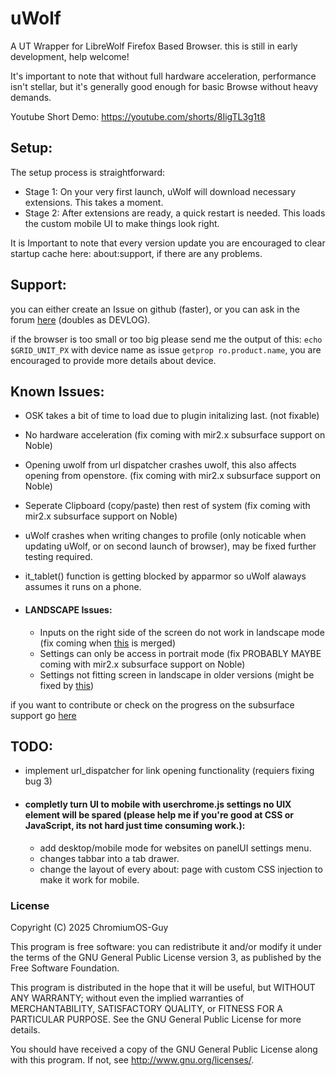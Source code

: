 # uWolf

A UT Wrapper for LibreWolf Firefox Based Browser.
this is still in early development, help welcome!

It's important to note that without full hardware acceleration, performance isn't stellar, but it's generally good enough for basic Browse without heavy demands.

Youtube Short Demo: https://youtube.com/shorts/8IigTL3g1t8

## Setup:
The setup process is straightforward:
 -  Stage 1: On your very first launch, uWolf will download necessary extensions. This takes a moment.
 -  Stage 2: After extensions are ready, a quick restart is needed. This loads the custom mobile UI to make things look right.

It is Important to note that every version update you are encouraged to clear startup cache here: about:support, if there are any problems.

## Support:
you can either create an Issue on github (faster), or you can ask in the forum [here](https://forums.ubports.com/topic/11060/uwolf-librewolf) (doubles as DEVLOG).

if the browser is too small or too big please send me the output of this:
```echo $GRID_UNIT_PX```  with device name as issue ```getprop ro.product.name```, you are encouraged to provide more details about device.

## Known Issues:
* OSK takes a bit of time to load due to plugin initalizing last. (not fixable)
* No hardware acceleration (fix coming with mir2.x subsurface support on Noble)
* Opening uwolf from url dispatcher crashes uwolf, this also affects opening from openstore. (fix coming with mir2.x subsurface support on Noble)
* Seperate Clipboard (copy/paste) then rest of system (fix coming with mir2.x subsurface support on Noble)
* uWolf crashes when writing changes to profile (only noticable when updating uWolf, or on second launch of browser), may be fixed further testing required.
* it_tablet() function is getting blocked by apparmor so uWolf alaways assumes it runs on a phone.

* #### LANDSCAPE Issues:
    * Inputs on the right side of the screen do not work in landscape mode (fix coming when [this](https://gitlab.com/ubports/development/core/lomiri/-/merge_requests/207) is merged)
    * Settings can only be access in portrait mode (fix PROBABLY MAYBE coming with mir2.x subsurface support on Noble) 
    * Settings not fitting screen in landscape in older versions (might be fixed by [this](https://connect.mozilla.org/t5/discussions/firefox-settings-design-share-your-input/m-p/66629/highlight/true#M23625))

if you want to contribute or check on the progress on the subsurface support go [here](https://gitlab.com/ubports/development/core/qtmir/-/merge_requests/83)



## TODO:
* implement url_dispatcher for link opening functionality (requiers fixing bug 3)
* #### completly turn UI to mobile with userchrome.js settings no UIX element will be spared (please help me if you're good at CSS or JavaScript, its not hard just time consuming work.):
    * add desktop/mobile mode for websites on panelUI settings menu.
    * changes tabbar into a tab drawer.
    * change the layout of every about: page with custom CSS injection to make it work for mobile.


### License

Copyright (C) 2025  ChromiumOS-Guy

This program is free software: you can redistribute it and/or modify it under
the terms of the GNU General Public License version 3, as published by the
Free Software Foundation.

This program is distributed in the hope that it will be useful, but WITHOUT ANY
WARRANTY; without even the implied warranties of MERCHANTABILITY, SATISFACTORY
QUALITY, or FITNESS FOR A PARTICULAR PURPOSE.  See the GNU General Public License
for more details.

You should have received a copy of the GNU General Public License along with
this program. If not, see <http://www.gnu.org/licenses/>.
